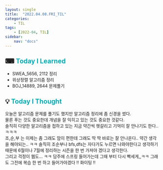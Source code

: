 ```yaml
---
layout: single
title:  "2022.04.08.FRI_TIL"
categories: 
    - TIL
tags: 
    - [2022-04, TIL]
sidebar:
    nav: "docs"
---
```



## ⌨ <a style="color:#00adb5">Today I Learned</a> 
- SWEA_5656, 2112 정리
- 위상정렬 알고리즘 정리
- BOJ_14889, 2644 문제풀기

## 💡 <a style="color:#00adb5">Today I Thought</a>
오늘은 알고리즘 문제를 풀기도 했지만 알고리즘 정리에 좀 신경을 썼다.<br>
물론 푸는 것도 중요한데 개념을 잘 익히고 있는 것도 중요한 것같다.<br>
솔직히 다양한 알고리즘을 접하고 있는 지금 약간씩 헷갈리고 기억이 잘 안나기도 한다.. ㅋㅋㅋ<br>
조,순,부 는 이제는 좀 그래도 맘이 편한데 그래도 딱 딱 바로는 잘 안나온다.. 약간 생각을 해야되는.. ㅋㅋ 솔직히 조순부나 bfs,dfs는 자다가도 누르면 나와야한다고 생각하기 때문에 6월이나 7월에 정리하는 시즌을 한 번 가져야 겠다고 생각한다.<br>
그리고 걱정이 웹도... ㅋㅋ 담주에 스프링 들어가는데 그때 부터 다시 빡세게,,ㅋㅋ 그래도 그전에 복습 한 번 하고 들어가야겠다 !! 화이팅 !!